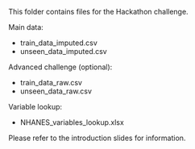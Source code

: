 This folder contains files for the Hackathon challenge.

Main data:
- train_data_imputed.csv
- unseen_data_imputed.csv

Advanced challenge (optional):
- train_data_raw.csv
- unseen_data_raw.csv

Variable lookup:
- NHANES_variables_lookup.xlsx


Please refer to the introduction slides for information.
